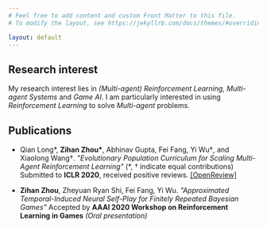 ```yaml
---
# Feel free to add content and custom Front Matter to this file.
# To modify the layout, see https://jekyllrb.com/docs/themes/#overriding-theme-defaults

layout: default
---
```


## Research interest

My research interest lies in *(Multi-agent) Reinforcement Learning*, *Multi-agent Systems* and *Game AI*. I am particularly interested in using *Reinforcement Learning* to solve *Multi-agent* problems.

## Publications

- Qian Long\*, **Zihan Zhou\***, Abhinav Gupta, Fei Fang, Yi Wu†, and Xiaolong Wang†. *"Evolutionary Population Curriculum for Scaling Multi-Agent Reinforcement Learning"* (\*, † indicate equal contributions)  
Submitted to **ICLR 2020**, received positive reviews. [\[OpenReview\]](https://openreview.net/forum?id=SJxbHkrKDH)

- **Zihan Zhou**, Zheyuan Ryan Shi, Fei Fang, Yi Wu. *"Approximated Temporal-Induced Neural Self-Play for Finitely Repeated Bayesian Games"*
Accepted by **AAAI 2020 Workshop on Reinforcement Learning in Games** *(Oral presentation)*
